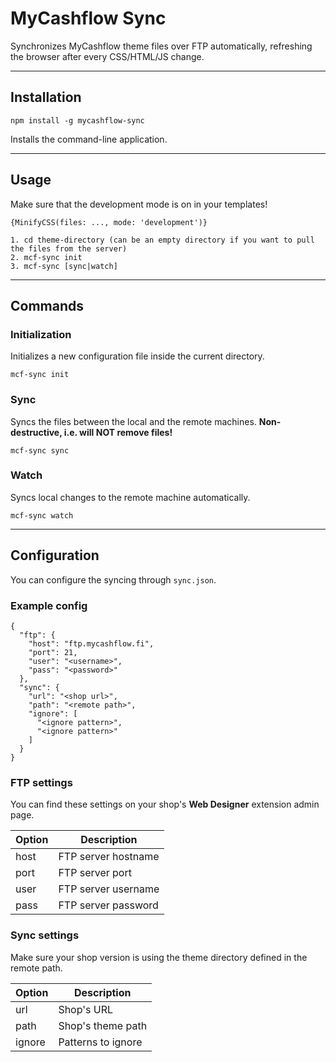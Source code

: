 # MyCashflow Sync

Synchronizes MyCashflow theme files over FTP automatically, refreshing the browser after every CSS/HTML/JS change.

---

## Installation

```
npm install -g mycashflow-sync
```

Installs the command-line application.

---

## Usage

Make sure that the development mode is on in your templates!

```
{MinifyCSS(files: ..., mode: 'development')}
```

```
1. cd theme-directory (can be an empty directory if you want to pull the files from the server)
2. mcf-sync init
3. mcf-sync [sync|watch]
```

---

## Commands

### Initialization

Initializes a new configuration file inside the current directory.

```
mcf-sync init
```

### Sync

Syncs the files between the local and the remote machines. **Non-destructive, i.e. will NOT remove files!**

```
mcf-sync sync
```

### Watch

Syncs local changes to the remote machine automatically.

```
mcf-sync watch
```

---

## Configuration

You can configure the syncing through `sync.json`.

### Example config

```
{
  "ftp": {
    "host": "ftp.mycashflow.fi",
    "port": 21,
    "user": "<username>",
    "pass": "<password>"
  },
  "sync": {
    "url": "<shop url>",
    "path": "<remote path>",
    "ignore": [
      "<ignore pattern>",
      "<ignore pattern>"
    ]
  }
}
```

### FTP settings

You can find these settings on your shop's **Web Designer** extension admin page.

| Option  | Description         |
|---------|---------------------|
| host    | FTP server hostname |
| port    | FTP server port     |
| user    | FTP server username |
| pass    | FTP server password |

### Sync settings

Make sure your shop version is using the theme directory defined in the remote path.

| Option  | Description        |
|---------|--------------------|
| url     | Shop's URL         |
| path    | Shop's theme path  |
| ignore  | Patterns to ignore |
